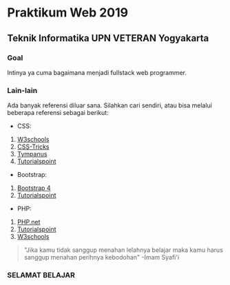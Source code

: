 # Praktikum Web 2019
## Teknik Informatika UPN VETERAN Yogyakarta

### Goal
Intinya ya cuma bagaimana menjadi fullstack web programmer.

### Lain-lain
Ada banyak referensi diluar sana. Silahkan cari sendiri, atau bisa melalui beberapa referensi sebagai berikut:

* CSS:
1. [W3schools](https://www.w3schools.com/css/)
2. [CSS-Tricks](https://css-tricks.com/)
3. [Tympanus](https://tympanus.net/codrops/)
4. [Tutorialspoint](https://www.tutorialspoint.com/css/index.htm)
* Bootstrap:
1. [Bootstrap 4](https://getbootstrap.com/docs/4.3/getting-started/introduction/)
2. [Tutorialspoint](https://www.tutorialspoint.com/bootstrap4/index.htm)
* PHP:
1. [PHP.net](https://www.php.net/manual/en/)
2. [Tutorialspoint](https://www.tutorialspoint.com/php/index.htm)
3. [W3schools](https://www.w3schools.com/php/)

> "Jika kamu tidak sanggup menahan lelahnya belajar maka kamu harus sanggup menahan perihnya kebodohan"
> -Imam Syafi'i

### SELAMAT BELAJAR

